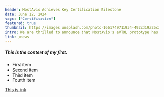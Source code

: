 ```yaml
---
header: MostAvio Achieves Key Certification Milestone
date: June 12, 2024
tags: ["Certification"]
featured: true
thumbnail: https://images.unsplash.com/photo-1661749711934-492cd19a25c3?ixlib=rb-1.2.1&ixid=MnwxMjA3fDB8MHxwaG90by1wYWdlfHx8fGVufDB8fHx8&auto=format&fit=crop&w=1674&q=80
intro: We are thrilled to announce that MostAvio's eVTOL prototype has successfully passed a major certification milestone, bringing us closer to commercial launch. This achievement underscores our commitment to safety and innovation in urban air mobility.
link: /news
---
```


##### This is the content of my first.

- First item
- Second item
- Third item
- Fourth item

[This is link](/news/mostavio-certification)